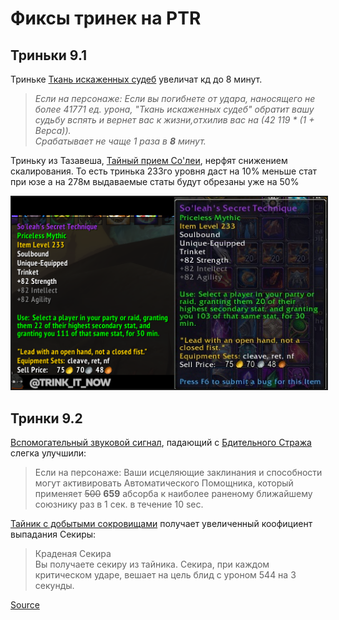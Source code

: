 # Фиксы тринек на PTR

## Триньки 9.1
Триньке [Ткань искаженных судеб](https://ru.wowhead.com/item=186434) увеличат кд до 8 минут.

> *Если на персонаже: Если вы погибнете от удара, наносящего не более 41771 ед. урона, "Ткань искаженных судеб" обратит вашу судьбу вспять и вернет вас к жизни,отхилив вас на (42 119 \* (1 + Верса)).*  
> *Срабатывает не чаще 1 раза в **8** минут.*

Триньку из Тазавеша, [Тайный прием Со'леи](https://ru.wowhead.com/item=185818/), нерфят снижением скалирования. То есть тринька 233го уровня даст на 10% меньше стат при юзе а на 278м выдаваемые статы будут обрезаны уже на 50%

<img src=https://github.com/MagicalCow/TrinkIT-News/blob/main/Assets/WH326003/WH326003-1.png float=center border=2>

## Тринки 9.2
[Вспомогательный звуковой сигнал](https://ptr.wowhead.com/item=188273/), падающий с [Бдительного Стража](https://ptr.wowhead.com/npc=180773) слегка улучшили:  
> Если на персонаже: Ваши исцеляющие заклинания и способности могут активировать Автоматического Помощника, который применяет ~~500~~ **659** абсорба к наиболее раненому ближайшему союзнику раз в 1 сек. в течение 10 sec.  

[Тайник с добытыми сокровищами](https://ptr.wowhead.com/item=188265/cache-of-acquired-treasures) получает увеличенный коофициент выпадания Секиры:  
> Краденая Секира  
> Вы получаете секиру из тайника. Секира, при каждом критическом ударе, вешает на цель блид с уроном 544 на 3 секунды.

[Source](https://ptr.wowhead.com/news/patch-9-2-ptr-trinket-hotfixes-soleahs-secret-technique-nerfed-326003)